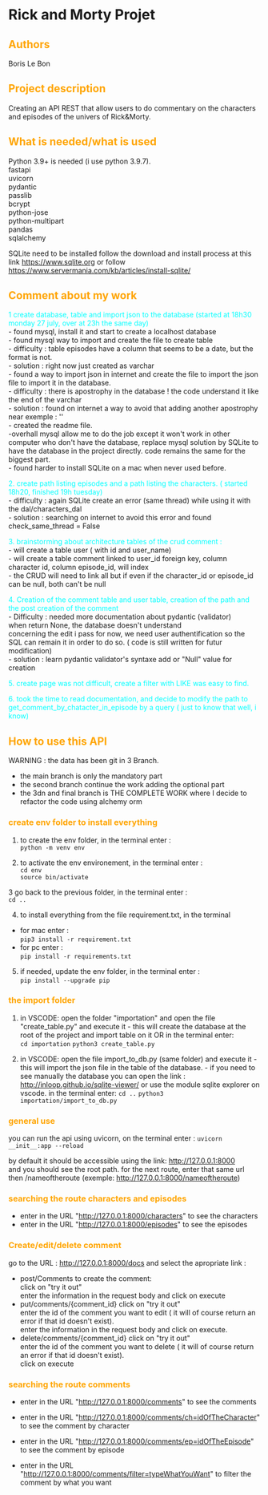 # Rick and Morty Projet

## <span style="color:orange">Authors</span>
Boris Le Bon

## <span style="color:orange">Project description</span>

Creating an API REST that allow users to do commentary on the characters and episodes of the univers of Rick&Morty.

## <span style="color:orange">What is needed/what is used</span>

Python 3.9+ is needed (i use python 3.9.7).  
fastapi  
uvicorn  
pydantic  
passlib  
bcrypt  
python-jose  
python-multipart  
pandas  
sqlalchemy  

SQLite need to be installed follow the download and install process at this link https://www.sqlite.org
or follow https://www.servermania.com/kb/articles/install-sqlite/

## <span style="color:orange">Comment about my work</span>

<span style="color:Cyan">1 create database, table and import json to the database (started at 18h30 monday 27 july, over at 23h the same day)</span>  
    - found mysql, install it and start to create a localhost database  
    - found mysql way to import and create the file to create table  
    - difficulty : table episodes have a column that seems to be a date, but the format is not.  
    - solution : right now just created as varchar  
    - found a way to import json in internet and create the file to import the json file to import it in the database.  
        - difficulty : there is apostrophy in the database ! the code understand it like the end of the varchar  
        - solution : found on internet a way to avoid that adding another apostrophy near exemple : ''  
    - created the readme file.  
    -overhall mysql allow me to do the job except it won't work in other computer who don't have the database, replace
    mysql solution by SQLite to have the database in the project directly. code remains the same for the biggest part.  
    - found harder to install SQLite on a mac when never used before.  

<span style="color:Cyan">2. create path listing episodes and a path listing the characters. ( started 18h20, finished 19h tuesday)</span>  
    - difficulty : again SQLite create an error (same thread) while using it with the dal/characters_dal  
    - solution : searching on internet to avoid this error and found check_same_thread = False   

<span style="color:Cyan">3. brainstorming about architecture tables of the crud comment :</span>  
    - will create a table user ( with id and user_name)  
    - will create a table comment linked to user_id foreign key, column character id, column episode_id, will index  
    - the CRUD will need to link all but if even if the character_id or episode_id can be null, both can't be null

<span style="color:Cyan">4. Creation of the comment table and user table, creation of the path and the post creation of the comment</span>  
    - Difficulty : needed more documentation about pydantic (validator)  
    when return None, the database doesn't understand  
    concerning the edit i pass for now, we need user authentification so the SQL can remain it in order to do so. ( code is still written for futur modification)  
    - solution : learn pydantic validator's syntaxe
                 add or "Null" value for creation
                
<span style="color:Cyan">5. create page was not difficult, create a filter with LIKE was easy to find.</span>

<span style="color:Cyan">6. took the time to read documentation, and decide to modify the path to get_comment_by_chatacter_in_episode
by a query ( just to know that well, i know)</span>
                 
## <span style="color:orange">How to use this API</span>

WARNING : the data has been git in 3 Branch.
- the main branch is only the mandatory part
- the second branch continue the work adding the optional part
- the 3dn and final branch is THE COMPLETE WORK where I decide to refactor the code using alchemy orm

### <span style="color:orange">create env folder to install everything</span>

1. to create the env folder, in the terminal enter :  
`python -m venv env`

2. to activate the env environement, in the terminal enter :  
`cd env`  
`source bin/activate`

3 go back to the previous folder, in the terminal enter :  
`cd ..`

4. to install everything from the file requirement.txt, in the terminal 
- for mac enter :  
    `pip3 install -r requirement.txt`
- for pc enter :  
    `pip install -r requirements.txt`

05. if needed, update the env folder, in the terminal enter :  
`pip install --upgrade pip`

### <span style="color:orange">the import folder</span>

01. in VSCODE: 
        open the folder "importation" and open the file "create_table.py" and execute it
        - this will create the database at the root of the project and import table on it
    OR
    in the terminal enter:  
        `cd importation`
        `python3 create_table.py`

02. in VSCODE:
        open the file import_to_db.py (same folder) and execute it
        - this will import the json file in the table of the database.
        - if you need to see manually the database you can open the link :
        http://inloop.github.io/sqlite-viewer/ or use the module sqlite explorer on vscode.
    in the terminal enter:
        `cd ..`
        `python3 importation/import_to_db.py`

### <span style="color:orange">general use</span>

you can run the api using uvicorn, on the terminal enter :
`uvicorn __init__:app --reload`  

by default it should be accessible using the link: http://127.0.0.1:8000  
and you should see the root path. for the next route, enter that same url then /nameoftheroute (exemple: http://127.0.0.1:8000/nameoftheroute)

### <span style="color:orange">searching the route characters and episodes</span>

- enter in the URL "http://127.0.0.1:8000/characters" to see the characters  
- enter in the URL "http://127.0.0.1:8000/episodes" to see the episodes

### <span style="color:orange">Create/edit/delete comment</span>

go to the URL : http://127.0.0.1:8000/docs and select the apropriate link :  
- post/Comments to create the comment:  
    click on "try it out"  
    enter the information in the request body and click on execute
- put/comments/{comment_id}
    click on "try it out"  
    enter the id of the comment you want to edit ( it will of course return an error if that id doesn't exist).  
    enter the information in the request body and click on execute.
- delete/comments/{comment_id}
    click on "try it out"  
    enter the id of the comment you want to delete ( it will of course return an error if that id doesn't exist).  
    click on execute

### <span style="color:orange">searching the route comments</span>

- enter in the URL "http://127.0.0.1:8000/comments" to see the comments

- enter in the URL "http://127.0.0.1:8000/comments/ch=idOfTheCharacter" to see the comment by character

- enter in the URL "http://127.0.0.1:8000/comments/ep=idOfTheEpisode" to see the comment by episode

- enter in the URL "http://127.0.0.1:8000/comments/filter=typeWhatYouWant" to filter the comment by what you want
